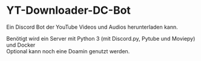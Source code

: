# YT-Downloader-DC-Bot
Ein Discord Bot der YouTube Videos und Audios herunterladen kann.

Benötigt wird ein Server mit Python 3 (mit Discord.py, Pytube und Moviepy) und Docker 
<br>Optional kann noch eine Doamin genutzt werden.
